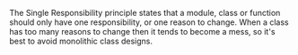 The Single Responsibility principle states that a module, class or function should only have one responsibility, or one reason to change. 
When a class has too many reasons to change then it tends to become a mess, so it's best to avoid monolithic class designs.
